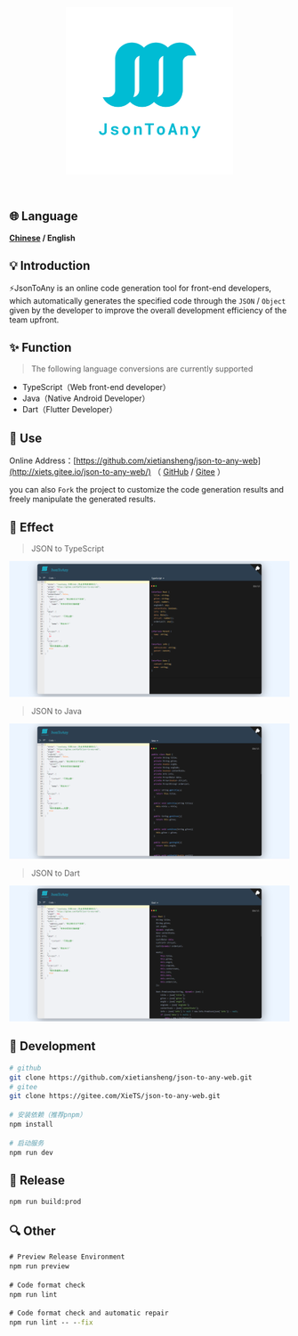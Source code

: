 <p align="center" >
<img width="300" src="./src/assets/images/logo.png">
</p>

<p align="center">
<img alt="" src="https://img.shields.io/badge/vue-3.2.41-brightgreen" />
<img alt="" src="https://img.shields.io/badge/vite-3.2.0-brightgreen" />
<img alt="" src="https://img.shields.io/badge/json--to--any-5.0.3-brightgreen" />
</p>


## 🌐 Language
**[Chinese](README_CN.md) / English**


## 💡 Introduction

⚡️JsonToAny is an online code generation tool for front-end developers, which automatically generates the specified code through the `JSON` / `Object` given by the developer to improve the overall development efficiency of the team upfront.


## ✨ Function

> The following language conversions are currently supported

* TypeScript（Web front-end developer）
* Java（Native Android Developer）
* Dart（Flutter Developer）


## 📝 Use

Online Address：[https://github.com/xietiansheng/json-to-any-web](http://xiets.gitee.io/json-to-any-web/)
（ [GitHub](https://github.com/xietiansheng/json-to-any-web) / [Gitee](https://gitee.com/XieTS/json-to-any-web) ）

you can also `Fork` the project to customize the code generation results and freely manipulate the generated results.

## 🎉 Effect

> JSON to TypeScript

![](./src/assets/images/example-ts.png)

> JSON to Java

![](./src/assets/images/example-java.png)

> JSON to Dart

![](./src/assets/images/example-dart.png)

## 🔨 Development

```bash
# github
git clone https://github.com/xietiansheng/json-to-any-web.git
# gitee
git clone https://gitee.com/XieTS/json-to-any-web.git

# 安装依赖（推荐pnpm）
npm install

# 启动服务
npm run dev
```

## 🔧 Release

```cmd
npm run build:prod
```

## 🔍️ Other

```cmd
# Preview Release Environment
npm run preview

# Code format check
npm run lint

# Code format check and automatic repair
npm run lint -- --fix
```
